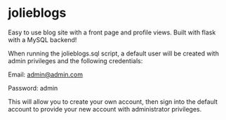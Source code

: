 # jolieblogs
Easy to use blog site with a front page and profile views. Built with flask with a MySQL backend!

When running the jolieblogs.sql script, a default user will be created with admin privileges and the following credentials:


Email: admin@admin.com


Password: admin


This will allow you to create your own account, then sign into the default account to provide your new account with administrator privileges.
